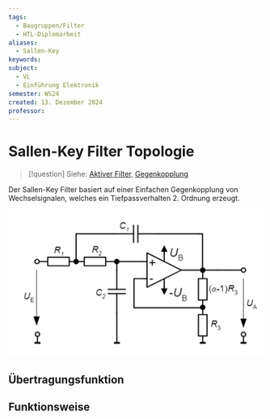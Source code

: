 ```yaml
---
tags:
  - Baugruppen/Filter
  - HTL-Diplomarbeit
aliases:
  - Sallen-Key
keywords: 
subject:
  - VL
  - Einführung Elektronik
semester: WS24
created: 13. Dezember 2024
professor:
---
```

 

# Sallen-Key Filter Topologie

> [!question] Siehe: [Aktiver Filter](Aktiver%20Filter.md), [Gegenkopplung](Kopplungsarten.md)

Der Sallen-Key Filter basiert auf einer Einfachen Gegenkopplung von Wechselsignalen, welches ein Tiefpassverhalten 2. Ordnung erzeugt. 


![](assets/Pasted%20image%2020241213050452.png)

## Übertragungsfunktion

## Funktionsweise